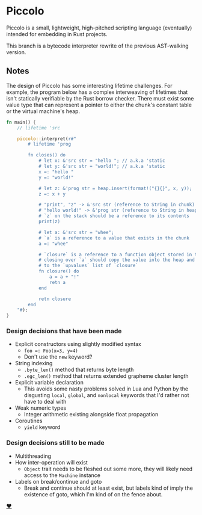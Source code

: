
# Piccolo

Piccolo is a small, lightweight, high-pitched scripting language (eventually) intended
for embedding in Rust projects.

This branch is a bytecode interpreter rewrite of the previous AST-walking version.

## Notes

The design of Piccolo has some interesting lifetime challenges. For example, the
program below has a complex interweaving of lifetimes that isn't statically verifiable
by the Rust borrow checker. There must exist some value type that can represent a
pointer to either the chunk's constant table or the virtual machine's heap.

```rust
fn main() {
    // lifetime 'src

    piccolo::interpret(r#"
        # lifetime 'prog

        fn closes() do
            # let x: &'src str = "hello "; // a.k.a 'static
            # let y: &'src str = "world!"; // a.k.a 'static
            x =: "hello "
            y =: "world!"

            # let z: &'prog str = heap.insert(format!("{}{}", x, y));
            z =: x + y

            # "print", "z" -> &'src str (reference to String in chunk)
            # "hello world!" -> &'prog str (reference to String in heap)
            # `z` on the stack should be a reference to its contents
            print(z)

            # let a: &'src str = "whee";
            # `a` is a reference to a value that exists in the chunk
            a =: "whee"

            # `closure` is a reference to a function object stored in the heap
            # closing over `a` should copy the value into the heap and add it
            # to the `upvalues` list of `closure`
            fn closure() do
                a = a + "!"
                retn a
            end

            retn closure
        end
    "#);
}
```

### Design decisions that have been made
* Explicit constructors using slightly modified syntax
    * `foo =: Foo(x=3, y=4)`
    * Don't use the `new` keyword?
* String indexing
    * `.byte_len()` method that returns byte length
    * `.egc_len()` method that returns extended grapheme cluster length
* Explicit variable declaration
    * This avoids some nasty problems solved in Lua and Python by the disgusting
      `local`, `global`, and `nonlocal` keywords that I'd rather not have to deal with
* Weak numeric types
    * Integer arithmetic existing alongside float propagation
* Coroutines
    * `yield` keyword

### Design decisions still to be made
* Multithreading
* How inter-operation will exist
    * `Object` trait needs to be fleshed out some more, they will likely
      need access to the `Machine` instance
* Labels on break/continue and goto
    * Break and continue should at least exist, but labels kind of imply
      the existence of goto, which I'm kind of on the fence about.

[❤](http://craftinginterpreters.com/)
